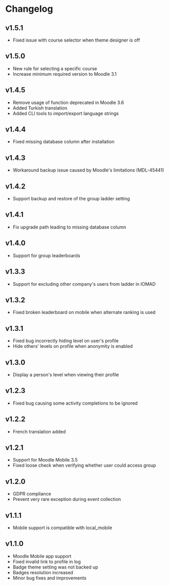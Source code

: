 Changelog
=========

v1.5.1
------

- Fixed issue with course selector when theme designer is off

v1.5.0
------

- New rule for selecting a specific course
- Increase minimum required version to Moodle 3.1

v1.4.5
------

- Remove usage of function deprecated in Moodle 3.6
- Added Turkish translation
- Added CLI tools to import/export language strings

v1.4.4
------

- Fixed missing database column after installation

v1.4.3
------

- Workaround backup issue caused by Moodle's limitations (MDL-45441)

v1.4.2
------

- Support backup and restore of the group ladder setting

v1.4.1
------

- Fix upgrade path leading to missing database column

v1.4.0
------

- Support for group leaderboards

v1.3.3
------

- Support for excluding other company's users from ladder in IOMAD

v1.3.2
------

- Fixed broken leaderboard on mobile when alternate ranking is used

v1.3.1
------

- Fixed bug incorrectly hiding level on user's profile
- Hide others' levels on profile when anonymity is enabled

v1.3.0
------

- Display a person's level when viewing their profile

v1.2.3
------

- Fixed bug causing some activity completions to be ignored

v1.2.2
------

- French translation added

v1.2.1
------

- Support for Moodle Mobile 3.5
- Fixed loose check when verifying whether user could access group

v1.2.0
------

- GDPR compliance
- Prevent very rare exception during event collection

v1.1.1
------

- Mobile support is compatible with local_mobile

v1.1.0
------

- Moodle Mobile app support
- Fixed invalid link to profile in log
- Badge theme setting was not backed up
- Badges resolution increased
- Minor bug fixes and improvements
